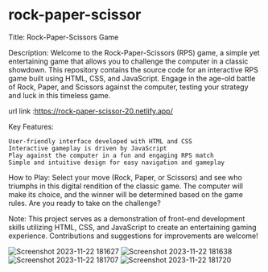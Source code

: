 # rock-paper-scissor

Title: Rock-Paper-Scissors Game

Description:
Welcome to the Rock-Paper-Scissors (RPS) game, a simple yet entertaining game that allows you to challenge the computer in a classic showdown. This repository contains the source code for an interactive RPS game built using HTML, CSS, and JavaScript. Engage in the age-old battle of Rock, Paper, and Scissors against the computer, testing your strategy and luck in this timeless game.

url link :https://rock-paper-scissor-20.netlify.app/

Key Features:

    User-friendly interface developed with HTML and CSS
    Interactive gameplay is driven by JavaScript
    Play against the computer in a fun and engaging RPS match
    Simple and intuitive design for easy navigation and gameplay

How to Play:
Select your move (Rock, Paper, or Scissors) and see who triumphs in this digital rendition of the classic game. The computer will make its choice, and the winner will be determined based on the game rules. Are you ready to take on the challenge?

Note:
This project serves as a demonstration of front-end development skills utilizing HTML, CSS, and JavaScript to create an entertaining gaming experience. Contributions and suggestions for improvements are welcome!

![Screenshot 2023-11-22 181627](https://github.com/K-DhanushBABU/rock-paper-scissor/assets/103583233/7bd25b2b-70a7-4fa1-a0cc-a665936d42cb)
![Screenshot 2023-11-22 181638](https://github.com/K-DhanushBABU/rock-paper-scissor/assets/103583233/7ef44ce0-cc03-45ef-855a-b17671aadccf)
![Screenshot 2023-11-22 181707](https://github.com/K-DhanushBABU/rock-paper-scissor/assets/103583233/77443405-6080-4912-adbd-3a0bd7980ffe)
![Screenshot 2023-11-22 181720](https://github.com/K-DhanushBABU/rock-paper-scissor/assets/103583233/cdaceba6-22ee-4c8f-90b4-dbd9c8b1fb0c)


